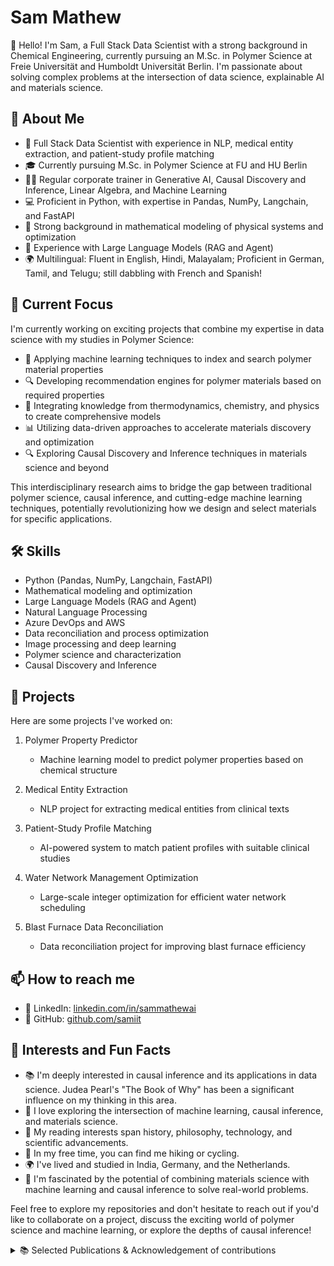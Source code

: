 # Sam Mathew

👋 Hello! I'm Sam, a Full Stack Data Scientist with a strong background in Chemical Engineering, currently pursuing an M.Sc. in Polymer Science at Freie Universität and Humboldt Universität Berlin. I'm passionate about solving complex problems at the intersection of data science, explainable AI and materials science.

## 🚀 About Me

- 🔬 Full Stack Data Scientist with experience in NLP, medical entity extraction, and patient-study profile matching
- 🎓 Currently pursuing M.Sc. in Polymer Science at FU and HU Berlin
- 👨‍🏫 Regular corporate trainer in Generative AI, Causal Discovery and Inference, Linear Algebra, and Machine Learning
- 💻 Proficient in Python, with expertise in Pandas, NumPy, Langchain, and FastAPI
- 🧮 Strong background in mathematical modeling of physical systems and optimization
- 🤖 Experience with Large Language Models (RAG and Agent)
- 🌍 Multilingual: Fluent in English, Hindi, Malayalam; Proficient in German, Tamil, and Telugu; still dabbling with French and Spanish!

## 🎯 Current Focus

I'm currently working on exciting projects that combine my expertise in data science with my studies in Polymer Science:

- 🧪 Applying machine learning techniques to index and search polymer material properties
- 🔍 Developing recommendation engines for polymer materials based on required properties
- 🔗 Integrating knowledge from thermodynamics, chemistry, and physics to create comprehensive models
- 📊 Utilizing data-driven approaches to accelerate materials discovery and optimization
- 🔍 Exploring Causal Discovery and Inference techniques in materials science and beyond

This interdisciplinary research aims to bridge the gap between traditional polymer science, causal inference, and cutting-edge machine learning techniques, potentially revolutionizing how we design and select materials for specific applications.

## 🛠️ Skills

- Python (Pandas, NumPy, Langchain, FastAPI)
- Mathematical modeling and optimization
- Large Language Models (RAG and Agent)
- Natural Language Processing
- Azure DevOps and AWS
- Data reconciliation and process optimization
- Image processing and deep learning
- Polymer science and characterization
- Causal Discovery and Inference

## 🔗 Projects

Here are some projects I've worked on:

1. Polymer Property Predictor
   - Machine learning model to predict polymer properties based on chemical structure

2. Medical Entity Extraction
   - NLP project for extracting medical entities from clinical texts

3. Patient-Study Profile Matching
   - AI-powered system to match patient profiles with suitable clinical studies

4. Water Network Management Optimization
   - Large-scale integer optimization for efficient water network scheduling

5. Blast Furnace Data Reconciliation
   - Data reconciliation project for improving blast furnace efficiency

## 📫 How to reach me

- 💼 LinkedIn: [linkedin.com/in/sammathewai](https://www.linkedin.com/in/sammathewai)
- 🐙 GitHub: [github.com/samiit](https://github.com/samiit)

## 🌟 Interests and Fun Facts

- 📚 I'm deeply interested in causal inference and its applications in data science. Judea Pearl's "The Book of Why" has been a significant influence on my thinking in this area.
- 🧠 I love exploring the intersection of machine learning, causal inference, and materials science.
- 📖 My reading interests span history, philosophy, technology, and scientific advancements.
- 🧗 In my free time, you can find me hiking or cycling.
- 🌍 I've lived and studied in India, Germany, and the Netherlands.
- 🧬 I'm fascinated by the potential of combining materials science with machine learning and causal inference to solve real-world problems.

Feel free to explore my repositories and don't hesitate to reach out if you'd like to collaborate on a project, discuss the exciting world of polymer science and machine learning, or explore the depths of causal inference!

<details>
<summary>📚 Selected Publications & Acknowledgement of contributions</summary>

Sujan Hazra, Prakash Abhale, Sam Mathew and Shankar Narasimhan, "[Application of data reconciliation and gross error detection techniques to enhance reliability and consistency of the blast furnace process data](https://onlinelibrary.wiley.com/doi/abs/10.1002/apj.2628)", Asia-Pacific Journal of Chemical Engineering, 2021

Pallab Sinha Mahapatra and Sam Mathew, "[Activity-induced mixing and phase transitions of self-propelled swimmers](https://journals.aps.org/pre/abstract/10.1103/PhysRevE.99.012609)", Phys. Rev. E, 2019, Vol. 99, 012609

Pallab Sinha Mahapatra, Ajinkya Kulkarni, Sam Mathew, Mahesh V. Panchagnula and Srikanth Vedantam, "[Transitions between multiple dynamical states in a confined dense active-particle system](https://journals.aps.org/pre/abstract/10.1103/PhysRevE.95.062610)", Phys. Rev. E, 2017, Vol. 95, 062610

Pallab Sinha Mahapatra, Sam Mathew, Mahesh V. Panchagnula, Srikanth Vedantam, "[Effect of size distribution on mixing of a polydisperse wet granular material in a belt-driven enclosure](https://link.springer.com/article/10.1007/s10035-016-0633-1)", Granular Matter, 2016, Vol. 18, 30


Pramode K Das, Sam Mathew, A J Shaiju and B S V Patnaik, "[Energetically efficient proportional-integral-differential (PID) control of wake vortices behind a circular cylinder](https://iopscience.iop.org/article/10.1088/0169-5983/48/1/015510)", Fluid Dynamics Research, 2015, Vol. 48, 015510

am Mathew, B S V Patnaik and T John Tharakan, "[Numerical study of air-core vortex dynamics during liquid draining from cylindrical tanks](https://iopscience.iop.org/article/10.1088/0169-5983/46/2/025508)", Fluid Dynamics Research, 2014, Vol. 46, 025505

Sam Mathew, Ganesh Visavale and Vijay Mali, "[CFD Analysis of a Heat Collector Element in a Solar Parabolic Trough Collector](https://www.researchgate.net/publication/264511218_CFD_Analysis_of_a_Heat_Collector_Element_in_a_Solar_Parabolic_Trough_Collector)", International Conference on Applications of Renewable and Sustainable Energy for Industry and Society, Hyderabad (REIS-2010), 2010

Sam Mathew, Ganesh Visavale and Vijay Mali, "[Making order in the cabinet : Integrating CFD in the green energy design process for food industry helps identify and fix causes for uneven drying in a Solar Cabinet Dryer](https://www.cctech.co.in/media/papers/white-papers/2010/cfd-analysis-of-solar-cabinet-dryer)", Ansys Users Conference, Bangalore, 2010

Raja Gopal Rayavarapu, Wilma Petersen, Constantin Ungureanu, Janine N. Post, Ton G. van Leeuwen, and Srirang Manohar, "[Synthesis and Bioconjugation of Gold Nanoparticles as Potential Molecular Probes for Light-Based Imaging Techniques](https://www.ncbi.nlm.nih.gov/pmc/articles/PMC2266791/#ack-a.p.atitle)", Int. J. of Biomedical Imaging, 2007, 2007:29817
</details>
